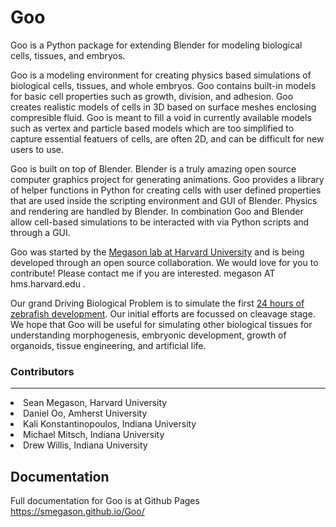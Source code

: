 # Goo
Goo is a Python package for extending Blender for modeling biological cells, tissues, and embryos. 

Goo is a modeling environment for creating physics based simulations of biological cells, tissues, and whole embryos. Goo contains built-in models for basic cell properties such as growth, division, and adhesion. Goo creates realistic models of cells in 3D based on surface meshes enclosing compresible fluid. Goo is meant to fill a void in currently available models such as vertex and particle based models which are too simplified to capture essential featuers of cells, are often 2D, and can be difficult for new users to use.

Goo is built on top of Blender. Blender is a truly amazing open source computer graphics project for generating animations. Goo provides a library of helper functions in Python for creating cells with user defined properties that are used inside the scripting environment and GUI of Blender. Physics and rendering are handled by Blender. In combination Goo and Blender allow cell-based simulations to be interacted with via Python scripts and through a GUI.

Goo was started by the <a href="http://www.digitalfish.org">Megason lab at Harvard University</a> and is being developed through an open source collaboration. We would love for you to contribute! Please contact me if you are interested. megason AT hms.harvard.edu .

Our grand Driving Biological Problem is to simulate the first <a href= "https://www.youtube.com/watch?v=RQ6vkDr_Dec">24 hours of zebrafish development</a>. Our initial efforts are focussed on cleavage stage. We hope that Goo will be useful for simulating other biological tissues for understanding morphogenesis, embryonic development, growth of organoids, tissue engineering, and artificial life.

### Contributors
___
<li>Sean Megason, Harvard University
<li>Daniel Oo, Amherst University
<li>Kali Konstantinopoulos, Indiana University
<li>Michael Mitsch, Indiana University
<li>Drew Willis, Indiana University

## Documentation
  Full documentation for Goo is at Github Pages
  https://smegason.github.io/Goo/
